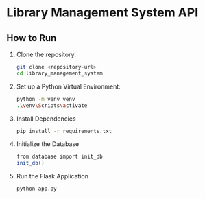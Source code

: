 # Library Management System API

## How to Run

1. Clone the repository:
   ```bash
   git clone <repository-url>
   cd library_management_system

2. Set up a Python Virtual Environment:
   ```bash
   python -m venv venv
   .\venv\Scripts\activate

3. Install Dependencies
   ```bash
   pip install -r requirements.txt

4. Initialize the Database
   ```bash
   from database import init_db
   init_db()

5. Run the Flask Application
   ```bash
   python app.py

